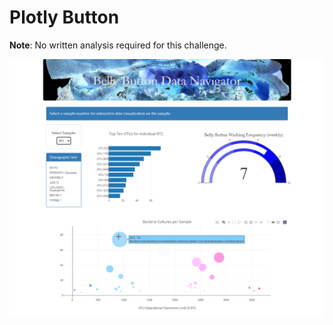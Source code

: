 # Plotly Button
 
**Note**: No written analysis required for this challenge.

![This is an image](https://github.com/krisnagoda/Plotly_Button/blob/fb61122d0914f070e96bd942f4173ed4f3250c25/images/belly_button_site_image.png)
